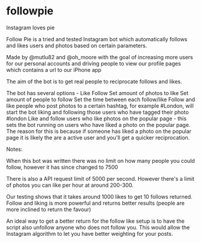 followpie
=========

Instagram loves pie


Follow Pie is a tried and tested Instagram bot which automatically follows and likes users and photos based on certain parameters.

Made by @mutlu82 and @oh_moore with the goal of increasing more users for our personal accounts and driving people to view our profile pages which contains a url to our iPhone app

The aim of the bot is to get real people to reciprocate follows and likes.

The bot has several options -
Like
Follow
Set amount of photos to like
Set amount of people to follow
Set the time between each follow/like
Follow and like people who post photos to a certain hashtag, for example #London, will start the bot liking and following those users who have tagged their photo #london
Like and follow users who like photos on the popular page - this sets the bot running on users who have liked a photo on the popular page. The reason for this is because if someone has liked a photo on the popular page it is likely the are a active user and you'll get a quicker reciprocation.

Notes:

When this bot was written there was no limit on how many people you could follow, however it has since changed to 7500

There is also a API request limit of 5000 per second. However there's a limit of photos you can like per hour at around 200-300.

Our testing shows that it takes around 1000 likes to get 10 follows returned. Follow and liking is more powerful and returns better results (people are more inclined to return the favour)

An ideal way to get a better return for the follow like setup is to have the script also unfollow anyone who does not follow you. This would allow the Instagram algorithm to let you have better weighting for your posts.
